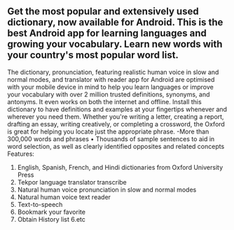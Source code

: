 ## Get the most popular and extensively used dictionary, now available for Android. This is the best Android app for learning languages and growing your vocabulary. Learn new words with your country's most popular word list.
The dictionary, pronunciation, featuring realistic human voice in slow and normal modes, and translator with reader app for Android are optimised with your mobile device in mind to help you learn languages or improve your vocabulary with over 2 million trusted definitions, synonyms, and antonyms. It even works on both the internet and offline. Install this dictionary to have definitions and examples at your fingertips whenever and wherever you need them.
Whether you're writing a letter, creating a report, drafting an essay, writing creatively, or completing a crossword, the Oxford is great for helping you locate just the appropriate phrase. -More than 300,000 words and phrases • Thousands of sample sentences to aid in word selection, as well as clearly identified opposites and related concepts
Features:

1. English, Spanish, French, and Hindi dictionaries from Oxford University Press
2. Tekpor language translator transcribe
3. Natural human voice pronunciation in slow and normal modes
4. Natural human voice text reader
5. Text-to-speech
6. Bookmark your favorite
7. Obtain History list
6.etc
 

